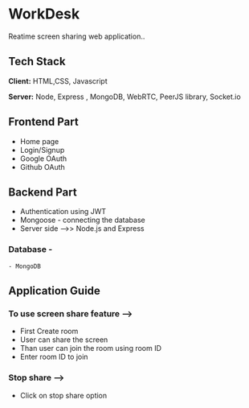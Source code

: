 
# WorkDesk

Reatime screen sharing web application..

## Tech Stack

**Client:** HTML,CSS, Javascript

**Server:** Node, Express , MongoDB, WebRTC, PeerJS library, Socket.io


## Frontend Part

- Home page
- Login/Signup
- Google OAuth 
- Github OAuth

## Backend Part
- Authentication using JWT
- Mongoose - connecting the database
- Server side -->> Node.js and Express 
### Database - 
    - MongoDB

## Application Guide



### To use screen share feature -->
-  First Create room 
-  User can share the screen
-  Than user can join the room using room ID
-  Enter room ID to join 

### Stop share -->
- Click on stop share option 

